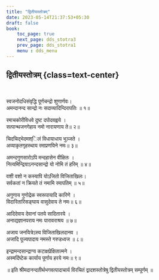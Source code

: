 ```yaml
---
title: "द्वितीयस्तोत्रम्‌"
date: 2023-05-14T21:37:53+05:30
draft: false
book:
    toc_page: true
    next_page: dds_stotra3
    prev_page: dds_stotra1
    menu : dds_menu
---
```




## द्वितीयस्तोत्रम्‌ {class=text-center}

<br/>

स्वजनोदधिसंवृद्धि पूर्णचन्द्रो शुणार्णवः।  
अमन्दानन्द सान्द्रो नः सदाव्यादिन्दिरापतिः ॥ १॥

रमाचकोरीविधवे दुष्ट दपोदवह्वये ।  
सत्पान्थजनगेहाय नमो नारायणाय ते॥ २॥

चिदचिद्भेदमश्िलं विधायाधाय भुञ्जते ।  
अव्याकृतगृहस्थाय रमाप्रणयिने नमः॥ ३॥

अमन्दगुणसारोऽपि मन्दहासेन वीक्षितः ।  
नित्यमिन्द्रियाऽनन्दसान्द्रो यो नोमि तं हरिम्‌ ॥ ४॥

वशी वशो न कस्यापि योऽजितो विजिताखिलः।  
सर्वकतां न क्रियते तं नमामि रमापतिम्‌ ॥ ५॥

अगुणाय गुणोद्रेक स्वरूपायादि कारिणे ।  
विदारितारिसङ्घाय वासुदेवाय ते नमः॥ ६॥

आदिदेवाय देवानां पतये सादितारये ।  
अनाद्यज्ञानपराय नमः पारावराश्रय ॥ ७॥

अजाय जनयित्रेऽस्य विजिताखिलदानव ।  
अजादि पूज्यपादाय नमस्ते गरुडध्वज ॥ ८॥

इन्द्रामन्दसान्द्राग्य कटाक्षप्रेक्षितात्मने ।  
अस्मदिंष्टेक कार्याय पूर्णाय हरये नमः॥ ९॥

॥ इति श्रीमदानन्दतीर्थभगवत्पादाचार्य विरचितं
द्वादशस्तोत्रेषु द्वितीयस्तोत्रम्‌ सम्पूर्णम्‌ ॥
